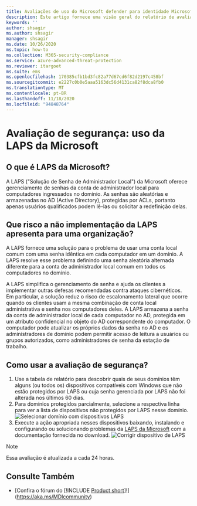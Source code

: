 ```yaml
---
title: Avaliações de uso do Microsoft defender para identidade Microsoft LAPS
description: Este artigo fornece uma visão geral do relatório de avaliação da postura de segurança de identidade de uso do Microsoft defender para identidade do Microsoft LAPS.
keywords: ''
author: shsagir
ms.author: shsagir
manager: shsagir
ms.date: 10/26/2020
ms.topic: how-to
ms.collection: M365-security-compliance
ms.service: azure-advanced-threat-protection
ms.reviewer: itargoet
ms.suite: ems
ms.openlocfilehash: 170385cfb1bd3fc82a77d67cd6f82d2197c458bf
ms.sourcegitcommit: e2227c0b0e5aaa5163dc56d4131ca82f8dca8fb0
ms.translationtype: MT
ms.contentlocale: pt-BR
ms.lasthandoff: 11/18/2020
ms.locfileid: "94848764"
---
```

# <a name="security-assessment-microsoft-laps-usage"></a>Avaliação de segurança: uso da LAPS da Microsoft

## <a name="what-is-microsoft-laps"></a>O que é LAPS da Microsoft?

A LAPS ("Solução de Senha de Administrador Local") da Microsoft oferece gerenciamento de senhas da conta de administrador local para computadores ingressados no domínio. As senhas são aleatórias e armazenadas no AD (Active Directory), protegidas por ACLs, portanto apenas usuários qualificados podem lê-las ou solicitar a redefinição delas.

## <a name="what-risk-does-not-implementing-laps-pose-to-an-organization"></a>Que risco a não implementação da LAPS apresenta para uma organização?

A LAPS fornece uma solução para o problema de usar uma conta local comum com uma senha idêntica em cada computador em um domínio. A LAPS resolve esse problema definindo uma senha aleatória alternada diferente para a conta de administrador local comum em todos os computadores no domínio.

A LAPS simplifica o gerenciamento de senha e ajuda os clientes a implementar outras defesas recomendadas contra ataques cibernéticos. Em particular, a solução reduz o risco de escalonamento lateral que ocorre quando os clientes usam a mesma combinação de conta local administrativa e senha nos computadores deles. A LAPS armazena a senha da conta de administrador local de cada computador no AD, protegida em um atributo confidencial no objeto do AD correspondente do computador. O computador pode atualizar os próprios dados da senha no AD e os administradores de domínio podem permitir acesso de leitura a usuários ou grupos autorizados, como administradores de senha da estação de trabalho.

## <a name="how-do-i-use-this-security-assessment"></a>Como usar a avaliação de segurança?

1. Use a tabela de relatório para descobrir quais de seus domínios têm alguns (ou todos os) dispositivos compatíveis com Windows que não estão protegidos por LAPS ou cuja senha gerenciada por LAPS não foi alterada nos últimos 60 dias.
1. Para domínios protegidos parcialmente, selecione a respectiva linha para ver a lista de dispositivos não protegidos por LAPS nesse domínio.
    ![Selecionar domínio com dispositivos LAPS](media/cas-isp-laps-1.png)
1. Execute a ação apropriada nesses dispositivos baixando, instalando e configurando ou solucionando problemas da [LAPS da Microsoft](https://go.microsoft.com/fwlink/?linkid=2104282) com a documentação fornecida no download.
    ![Corrigir dispositivo de LAPS](media/cas-isp-laps-2.png)

> [!NOTE]
> Essa avaliação é atualizada a cada 24 horas.

## <a name="see-also"></a>Consulte Também

- [Confira o fórum do [!INCLUDE [Product short](includes/product-short.md)]!](https://aka.ms/MDIcommunity)
